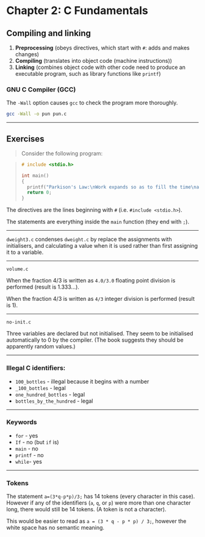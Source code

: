 # Chapter 2: C Fundamentals

## Compiling and linking

1. **Preprocessing** (obeys directives, which start with `#`: adds and makes changes)
2. **Compiling** (translates into object code (machine instructions))
3. **Linking** (combines object code with other code need to produce an executable program, such as library functions like `printf`)

### GNU C Compiler (GCC)

The `-Wall` option causes `gcc` to check the program more thoroughly.

```sh
gcc -Wall -o pun pun.c
```

---

## Exercises

> Consider the following program:

> ```c
> # include <stdio.h>
>
> int main()
> {
>   printf("Parkison's Law:\nWork expands so as to fill the time\navailable for its completion.\n");
>   return 0;
> }
> ```

The directives are the lines beginning with `#` (i.e. `#include <stdio.h>`).

The statements are everything inside the `main` function (they end with `;`).

---

`dweight3.c` condenses `dweight.c` by replace the assignments with initialisers, and calculating a value when it is used rather than first assigning it to a variable.

---

`volume.c`

When the fraction 4/3 is written as `4.0/3.0` floating point division is performed (result is 1.333...).

When the fraction 4/3 is written as `4/3` integer division is performed (result is 1).

---

`no-init.c`

Three variables are declared but not initialised. They seem to be initialised automatically to 0 by the compiler. (The book suggests they should be apparently random values.)

---

### Illegal C identifiers:

- `100_bottles` - illegal because it begins with a number
- `_100_bottles` - legal
- `one_hundred_bottles` - legal
- `bottles_by_the_hundred` - legal

---

### Keywords

- `for` - yes
- `If` - no (but `if` is)
- `main` - no
- `printf` - no
- `while`- yes

---

### Tokens

The statement `a=(3*q-p*p)/3;` has 14 tokens (every character in this case). However if any of the identifiers (`a`, `q`, or `p`) were more than one character long, there would still be 14 tokens. (A token is not a character).

This would be easier to read as `a = (3 * q - p * p) / 3;`, however the white space has no semantic meaning.
